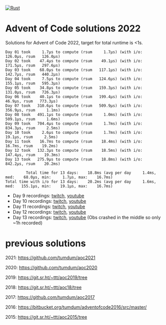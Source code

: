 [![Rust](https://github.com/tumdum/aoc2022/actions/workflows/rust.yml/badge.svg)](https://github.com/tumdum/aoc2022/actions/workflows/rust.yml)

# Advent of Code solutions 2022
Solutions for Advent of Code 2022, target for total runtime is <1s.

```
Day 01 took     1.7µs to compute (rsum     1.7µs) (with i/o:   126.0µs, rsum   126.0µs)
Day 02 took    47.4µs to compute (rsum    49.1µs) (with i/o:   171.5µs, rsum   297.6µs)
Day 03 took    68.0µs to compute (rsum   117.1µs) (with i/o:   142.7µs, rsum   440.2µs)
Day 04 took     7.5µs to compute (rsum   124.6µs) (with i/o:   155.1µs, rsum   595.3µs)
Day 05 took    34.8µs to compute (rsum   159.3µs) (with i/o:   131.0µs, rsum   726.3µs)
Day 06 took    40.1µs to compute (rsum   199.4µs) (with i/o:    46.9µs, rsum   773.3µs)
Day 07 took   310.6µs to compute (rsum   509.9µs) (with i/o:   356.9µs, rsum     1.1ms)
Day 08 took   491.1µs to compute (rsum     1.0ms) (with i/o:   509.1µs, rsum     1.6ms)
Day 09 took   704.4µs to compute (rsum     1.7ms) (with i/o:   834.3µs, rsum     2.5ms)
Day 10 took     2.6µs to compute (rsum     1.7ms) (with i/o:    19.1µs, rsum     2.5ms)
Day 11 took    16.7ms to compute (rsum    18.4ms) (with i/o:    16.7ms, rsum    19.2ms)
Day 12 took   132.3µs to compute (rsum    18.5ms) (with i/o:   147.4µs, rsum    19.3ms)
Day 13 took   275.9µs to compute (rsum    18.8ms) (with i/o:   842.2µs, rsum    20.2ms)

         Total time for 13 days:    18.8ms (avg per day     1.4ms, med:    68.0µs, min:     1.7µs, max:    16.7ms)
Total time with i/o for 13 days:    20.2ms (avg per day     1.6ms, med:   155.1µs, min:    19.1µs, max:    16.7ms)
```

- Day 9 recordings: [twitch](https://www.twitch.tv/videos/1674217005), [youtube](https://youtu.be/2VJgFk-mDRg)
- Day 10 recordings: [twitch](https://www.twitch.tv/videos/1675094161), [youtube](https://youtu.be/7kfVJo7-z5E)
- Day 11 recordings: [twitch](https://www.twitch.tv/videos/1676011383), [youtube](https://youtu.be/v3ZifmH50Q4)
- Day 12 recordings: [twitch](https://www.twitch.tv/videos/1676907029), [youtube](https://youtu.be/CSsmCRa7Ct8)
- Day 13 recordings: [twitch](https://www.twitch.tv/videos/1677748426), [youtube](https://youtu.be/8z4dBItdnhY) (Obs crashed in the middle so only ~1h recorded)

# previous solutions

2021: https://github.com/tumdum/aoc2021

2020: https://github.com/tumdum/aoc2020

2019: https://git.sr.ht/~ttt/aoc2019/tree

2018: https://git.sr.ht/~ttt/aoc18/tree

2017: https://github.com/tumdum/aoc2017

2016: https://bitbucket.org/tumdum/adventofcode2016/src/master/

2015: https://git.sr.ht/~ttt/aoc2015/tree
